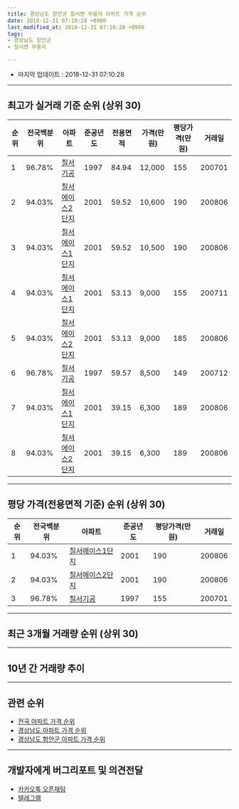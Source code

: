 ```yaml
---
title: 경상남도 함안군 칠서면 무릉리 아파트 가격 순위
date: 2018-12-31 07:10:28 +0900
last_modified_at: 2018-12-31 07:10:28 +0900
tags:
- 경상남도 함안군
- 칠서면 무릉리

---
```


* 마지막 업데이트 : 2018-12-31 07:10:28

---

## 최고가 실거래 기준 순위 (상위 30)


|순위|전국백분위|아파트|준공년도|전용면적|가격(만원)|평당가격(만원)|거래일|
|---|---|---|---|---|---|---|---|
|1|96.78%|[칠서기공](https://search.naver.com/search.naver?query=%EA%B2%BD%EC%83%81%EB%82%A8%EB%8F%84+%ED%95%A8%EC%95%88%EA%B5%B0+%EC%B9%A0%EC%84%9C%EB%A9%B4+%EB%AC%B4%EB%A6%89%EB%A6%AC+%EC%B9%A0%EC%84%9C%EA%B8%B0%EA%B3%B5)|1997|84.94|12,000|155|200701|
|2|94.03%|[칠서에이스2단지](https://search.naver.com/search.naver?query=%EA%B2%BD%EC%83%81%EB%82%A8%EB%8F%84+%ED%95%A8%EC%95%88%EA%B5%B0+%EC%B9%A0%EC%84%9C%EB%A9%B4+%EB%AC%B4%EB%A6%89%EB%A6%AC+%EC%B9%A0%EC%84%9C%EC%97%90%EC%9D%B4%EC%8A%A42%EB%8B%A8%EC%A7%80)|2001|59.52|10,600|190|200806|
|3|94.03%|[칠서에이스1단지](https://search.naver.com/search.naver?query=%EA%B2%BD%EC%83%81%EB%82%A8%EB%8F%84+%ED%95%A8%EC%95%88%EA%B5%B0+%EC%B9%A0%EC%84%9C%EB%A9%B4+%EB%AC%B4%EB%A6%89%EB%A6%AC+%EC%B9%A0%EC%84%9C%EC%97%90%EC%9D%B4%EC%8A%A41%EB%8B%A8%EC%A7%80)|2001|59.52|10,500|190|200806|
|4|94.03%|[칠서에이스1단지](https://search.naver.com/search.naver?query=%EA%B2%BD%EC%83%81%EB%82%A8%EB%8F%84+%ED%95%A8%EC%95%88%EA%B5%B0+%EC%B9%A0%EC%84%9C%EB%A9%B4+%EB%AC%B4%EB%A6%89%EB%A6%AC+%EC%B9%A0%EC%84%9C%EC%97%90%EC%9D%B4%EC%8A%A41%EB%8B%A8%EC%A7%80)|2001|53.13|9,000|155|200711|
|5|94.03%|[칠서에이스2단지](https://search.naver.com/search.naver?query=%EA%B2%BD%EC%83%81%EB%82%A8%EB%8F%84+%ED%95%A8%EC%95%88%EA%B5%B0+%EC%B9%A0%EC%84%9C%EB%A9%B4+%EB%AC%B4%EB%A6%89%EB%A6%AC+%EC%B9%A0%EC%84%9C%EC%97%90%EC%9D%B4%EC%8A%A42%EB%8B%A8%EC%A7%80)|2001|53.13|9,000|185|200806|
|6|96.78%|[칠서기공](https://search.naver.com/search.naver?query=%EA%B2%BD%EC%83%81%EB%82%A8%EB%8F%84+%ED%95%A8%EC%95%88%EA%B5%B0+%EC%B9%A0%EC%84%9C%EB%A9%B4+%EB%AC%B4%EB%A6%89%EB%A6%AC+%EC%B9%A0%EC%84%9C%EA%B8%B0%EA%B3%B5)|1997|59.57|8,500|149|200712|
|7|94.03%|[칠서에이스1단지](https://search.naver.com/search.naver?query=%EA%B2%BD%EC%83%81%EB%82%A8%EB%8F%84+%ED%95%A8%EC%95%88%EA%B5%B0+%EC%B9%A0%EC%84%9C%EB%A9%B4+%EB%AC%B4%EB%A6%89%EB%A6%AC+%EC%B9%A0%EC%84%9C%EC%97%90%EC%9D%B4%EC%8A%A41%EB%8B%A8%EC%A7%80)|2001|39.15|6,300|189|200806|
|8|94.03%|[칠서에이스2단지](https://search.naver.com/search.naver?query=%EA%B2%BD%EC%83%81%EB%82%A8%EB%8F%84+%ED%95%A8%EC%95%88%EA%B5%B0+%EC%B9%A0%EC%84%9C%EB%A9%B4+%EB%AC%B4%EB%A6%89%EB%A6%AC+%EC%B9%A0%EC%84%9C%EC%97%90%EC%9D%B4%EC%8A%A42%EB%8B%A8%EC%A7%80)|2001|39.15|6,300|189|200806|


---

## 평당 가격(전용면적 기준) 순위 (상위 30)


|순위|전국백분위|아파트|준공년도|평당가격(만원)|거래일|
|---|---|---|---|---|---|
|1|94.03%|[칠서에이스1단지](https://search.naver.com/search.naver?query=%EA%B2%BD%EC%83%81%EB%82%A8%EB%8F%84+%ED%95%A8%EC%95%88%EA%B5%B0+%EC%B9%A0%EC%84%9C%EB%A9%B4+%EB%AC%B4%EB%A6%89%EB%A6%AC+%EC%B9%A0%EC%84%9C%EC%97%90%EC%9D%B4%EC%8A%A41%EB%8B%A8%EC%A7%80)|2001|190|200806|
|2|94.03%|[칠서에이스2단지](https://search.naver.com/search.naver?query=%EA%B2%BD%EC%83%81%EB%82%A8%EB%8F%84+%ED%95%A8%EC%95%88%EA%B5%B0+%EC%B9%A0%EC%84%9C%EB%A9%B4+%EB%AC%B4%EB%A6%89%EB%A6%AC+%EC%B9%A0%EC%84%9C%EC%97%90%EC%9D%B4%EC%8A%A42%EB%8B%A8%EC%A7%80)|2001|190|200806|
|3|96.78%|[칠서기공](https://search.naver.com/search.naver?query=%EA%B2%BD%EC%83%81%EB%82%A8%EB%8F%84+%ED%95%A8%EC%95%88%EA%B5%B0+%EC%B9%A0%EC%84%9C%EB%A9%B4+%EB%AC%B4%EB%A6%89%EB%A6%AC+%EC%B9%A0%EC%84%9C%EA%B8%B0%EA%B3%B5)|1997|155|200701|


---

## 최근 3개월 거래량 순위 (상위 30)


<div style="width:100%;">
    <canvas id="deal_count_ranking" height="250"></canvas>
</div>


<script>
new Chart(document.getElementById("deal_count_ranking"), {
    type: 'horizontalBar',
    data: {
        labels: ['칠서에이스1단지', '칠서에이스2단지'],
        datasets: [{
            label: '실거래 수',
            data: [10, 3],
            borderColor: "rgba(255, 0, 128, 1)",
            backgroundColor: "rgba(255, 0, 128, 0.5)",
            fill: false,
        }]
    },
    options: {
        responsive: true,
        title: {
            display: true,
            text: '최근 3개월 거래량 순위'
        },
        tooltips: {
            mode: 'index',
            intersect: false,
            callbacks: {
                title: function(tooltipItems, data) {
                    return "실거래 수:";
                },
                label: function(tooltipItem, data) {
                    return data.labels[tooltipItem.index] + ": " + tooltipItem.xLabel;
                }
            }
        },
        hover: {
            mode: 'nearest',
            intersect: true
        },
        scales: {
            xAxes: [{
                display: true,
                scaleLabel: {
                    display: true,
                    labelString: '실거래 수'
                },
                ticks: {
                    suggestedMin: 0,
                }
            }],
            yAxes: [{
                display: true,
                ticks: {
                    autoSkip: false,
                    callback: function(value, index, values) {
                        if (value.length > 15)
                            return value.substr(0, 13) + "...";
                        else
                            return value;
                    }
                },
                scaleLabel: {
                    display: false,
                }
            }]
        }
    }
});

</script>


---

## 10년 간 거래량 추이


<div style="width:100%;">
    <canvas id="deal_progress" height="250"></canvas>
</div>

<script>
new Chart(document.getElementById("deal_progress"), {
    type: 'line',
    data: {
        labels: ['200812','200901','200902','200903','200904','200905','200906','200907','200908','200909','200910','200911','200912','201001','201002','201003','201004','201005','201006','201007','201008','201009','201010','201011','201012','201101','201102','201103','201104','201105','201106','201107','201108','201109','201110','201111','201112','201201','201202','201203','201204','201205','201206','201207','201208','201209','201210','201211','201212','201301','201302','201303','201304','201305','201306','201307','201308','201309','201310','201311','201312','201401','201402','201403','201404','201405','201406','201407','201408','201409','201410','201411','201412','201501','201502','201503','201504','201505','201506','201507','201508','201509','201510','201511','201512','201601','201602','201603','201604','201605','201606','201607','201608','201609','201610','201611','201612','201701','201702','201703','201704','201705','201706','201707','201708','201709','201710','201711','201712','201801','201802','201803','201804','201805','201806','201807','201808','201809','201810','201811','201812'],
        datasets: [{
            label: '실거래 수',
            pointRadius: 1,
            data: [0, 87, 179, 44, 61, 29, 13, 11, 32, 41, 34, 28, 19, 24, 48, 22, 33, 5, 13, 15, 8, 6, 14, 17, 30, 53, 34, 48, 28, 39, 15, 13, 9, 19, 11, 5, 5, 10, 9, 9, 6, 12, 8, 9, 4, 11, 12, 10, 12, 11, 31, 17, 18, 18, 9, 8, 5, 5, 9, 11, 7, 6, 9, 12, 14, 18, 12, 14, 14, 11, 10, 10, 10, 15, 9, 14, 9, 10, 13, 8, 9, 9, 10, 10, 10, 6, 6, 12, 5, 10, 7, 4, 7, 9, 20, 7, 9, 7, 7, 8, 8, 9, 5, 7, 6, 8, 7, 3, 4, 7, 7, 8, 1, 13, 4, 6, 6, 4, 4, 5, 4],
            borderColor: "rgba(255, 201, 14, 1)",
            backgroundColor: "rgba(255, 201, 14, 0.5)",
            fill: true,
        }]
    },
    options: {
        responsive: true,
        title: {
            display: true,
            text: '10년간 거래량 추이'
        },
        tooltips: {
            mode: 'index',
            intersect: false,
        },
        hover: {
            mode: 'nearest',
            intersect: true
        },
        scales: {
            xAxes: [{
                display: true,
                scaleLabel: {
                    display: true,
                    labelString: '년/월'
                }
            }],
            yAxes: [{
                display: true,
                ticks: {
                    suggestedMin: 0,
                },
                scaleLabel: {
                    display: true,
                    labelString: '실거래 수'
                }
            }]
        }
    }
});

</script>


---

## 관련 순위

- [전국 아파트 가격 순위](https://inasie.github.io/apt-ranking/전국)
- [경상남도 아파트 가격 순위](https://inasie.github.io/apt-ranking/경상남도)
- [경상남도 함안군 아파트 가격 순위](https://inasie.github.io/apt-ranking/경상남도-함안군)


---

## 개발자에게 버그리포트 및 의견전달

- [카카오톡 오픈채팅](https://open.kakao.com/o/gLJUAP4)
- [텔레그램](https://t.me/inasie)

